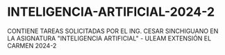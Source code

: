 # INTELIGENCIA-ARTIFICIAL-2024-2
CONTIENE TAREAS SOLICITADAS POR EL ING. CESAR SINCHIGUANO EN LA ASIGNATURA "INTELIGENCIA ARTIFICIAL" - ULEAM EXTENSIÓN EL CARMEN 2024-2
